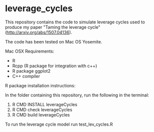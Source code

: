 # leverage_cycles
This repository contains the code to simulate leverage cycles used to produce my paper "Taming the leverage cycle" (http://arxiv.org/abs/1507.04136).

The code has been tested on Mac OS Yosemite.

Mac OSX Requirements:

- R
- Rcpp (R package for integration with c++)
- R package ggplot2
- C++ compiler

R package installation instructions:

In the folder containing this repository, run the following in the terminal:

1. R CMD INSTALL leverageCycles
2. R CMD check leverageCycles
3. R CMD build leverageCycles

To run the leverage cycle model run test_lev_cycles.R 






